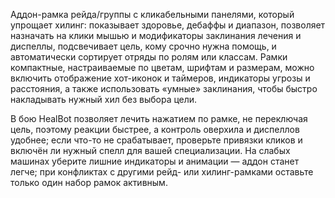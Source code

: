 Аддон-рамка рейда/группы с кликабельными панелями, который упрощает хилинг: показывает здоровье, дебаффы и диапазон, позволяет назначать на клики мышью и модификаторы заклинания лечения и диспеллы, подсвечивает цель, кому срочно нужна помощь, и автоматически сортирует отряды по ролям или классам. Рамки компактные, настраиваемые по цветам, шрифтам и размерам, можно включить отображение хот-иконок и таймеров, индикаторы угрозы и расстояния, а также использовать «умные» заклинания, чтобы быстро накладывать нужный хил без выбора цели.

В бою HealBot позволяет лечить нажатием по рамке, не переключая цель, поэтому реакции быстрее, а контроль оверхила и диспеллов удобнее; если что-то не срабатывает, проверьте привязки кликов и включён ли нужный спелл для вашей специализации. На слабых машинах уберите лишние индикаторы и анимации — аддон станет легче; при конфликтах с другими рейд- или хилинг-рамками оставьте только один набор рамок активным.
